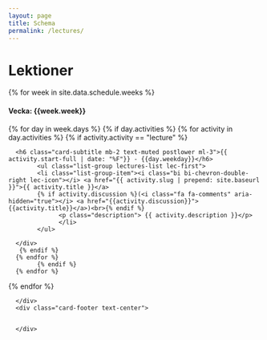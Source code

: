 ```yaml
---
layout: page
title: Schema
permalink: /lectures/
---
```


# Lektioner

<!-- <ul id="archive">
{% for week in site.data.schedule.weeks %}
      <b>Vecka</b>: {{week.week}}<br/>
      
      {% for day in week.days %}
            {% if day.activities %}
{% for activity in day.activities %}
{% if activity.activity == "lecture" %}
<li class="archiveposturl">
        <span class="postlower">{{ activity.start-full | date: "%F"}} - {{day.weekday}}</span><br>
        <span><a href="{{ activity.slug | prepend: site.baseurl }}">{{ activity.title }}</a></span><br>
        {% if activity.discussion %}(<i class="fa fa-comments" aria-hidden="true"></i> <a href="{{activity.discussion}}">{{activity.title}}</a>)<br>{% endif %}
<span class = "postlower">
{{ activity.description }}</span>
      </li>
      {% endif %}
      {% endfor %}
            {% endif %}
      {% endfor %}
      
{% endfor %}
</ul> -->





 <div class="row ">
  {% for week in site.data.schedule.weeks %}                         
<div class="col-lg-4">
<div class="card lectures-card">
      <div class="card-header text-center">
      <h4>Vecka: {{week.week}}</h4>
      </div>
      <div class="card-body">
      {% for day in week.days %}
            {% if day.activities %}
{% for activity in day.activities %}
{% if activity.activity == "lecture" %}
      <div class="row mt-3">

      <h6 class="card-subtitle mb-2 text-muted postlower ml-3">{{ activity.start-full | date: "%F"}} - {{day.weekday}}</h6>
            <ul class="list-group lectures-list lec-first">
            <li class="list-group-item"><i class="bi bi-chevron-double-right lec-icon"></i> <a href="{{ activity.slug | prepend: site.baseurl }}">{{ activity.title }}</a>
            {% if activity.discussion %}(<i class="fa fa-comments" aria-hidden="true"></i> <a href="{{activity.discussion}}">{{activity.title}}</a>)<br>{% endif %}
                  <p class="description"> {{ activity.description }}</p>
                  </li>
            </ul>

      </div>
       {% endif %}
      {% endfor %}
            {% endif %}
      {% endfor %}
      
{% endfor %}

     

      </div>
      <div class="card-footer text-center">


      </div>
</div>
</div>

</div>

